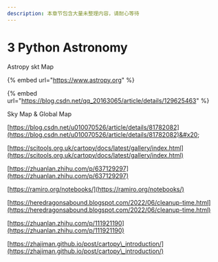 ```yaml
---
description: 本章节包含大量未整理内容，请耐心等待
---
```


# 3 Python Astronomy

Astropy skt Map

{% embed url="https://www.astropy.org" %}

{% embed url="https://blog.csdn.net/qq_20163065/article/details/129625463" %}





Sky Map & Global Map&#x20;

[https://blog.csdn.net/u010070526/article/details/81782082](https://blog.csdn.net/u010070526/article/details/81782082)&#x20;

[https://scitools.org.uk/cartopy/docs/latest/gallery/index.html](https://scitools.org.uk/cartopy/docs/latest/gallery/index.html)

[https://zhuanlan.zhihu.com/p/637129297](https://zhuanlan.zhihu.com/p/637129297)

[https://ramiro.org/notebooks/](https://ramiro.org/notebooks/)

[https://heredragonsabound.blogspot.com/2022/06/cleanup-time.html](https://heredragonsabound.blogspot.com/2022/06/cleanup-time.html)

[https://zhuanlan.zhihu.com/p/111921190](https://zhuanlan.zhihu.com/p/111921190)

[https://zhajiman.github.io/post/cartopy\_introduction/](https://zhajiman.github.io/post/cartopy\_introduction/)





